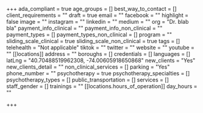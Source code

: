 +++
ada_compliant = true
age_groups = []
best_way_to_contact = []
client_requirements = ""
draft = true
email = ""
facebook = ""
highlight = false
image = ""
instagram = ""
linkedin = ""
medium = ""
org = "Dr. blab bla"
payment_info_clinical = ""
payment_info_non_clinical = ""
payment_types = []
payment_types_non_clinical = []
program = ""
sliding_scale_clinical = true
sliding_scale_non_clinical = true
tags = []
telehealth = "Not applicable"
tiktok = ""
twitter = ""
website = ""
youtube = ""
[[locations]]
address = ""
boroughs = []
credentials = []
languages = []
latLng = "40.70488519962308, -74.00605918650868"
new_clients = "Yes"
new_clients_detail = ""
non_clinical_services = []
parking = "Yes"
phone_number = ""
psychotherapy = true
psychotherapy_specialties = []
psychotherapy_types = []
public_transportation = []
services = []
staff_gender = []
trainings = ""
[[locations.hours_of_operation]]
day_hours = ""

+++
